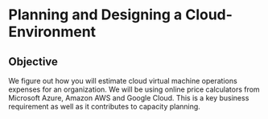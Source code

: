# Planning and Designing a Cloud-Environment

## Objective

We figure out how you will estimate cloud virtual machine operations expenses for an organization. We will be using
online price calculators from Microsoft Azure, Amazon AWS and Google Cloud. This is a key business requirement as
well as it contributes to capacity planning.
